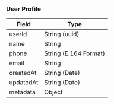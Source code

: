 ### User Profile

| Field     | Type                  |
| --------- | --------------------- |
| userId    | String (uuid)         |
| name      | String                |
| phone     | String (E.164 Format) |
| email     | String                |
| createdAt | String (Date)         |
| updatedAt | String (Date)         |
| metadata  | Object                |
